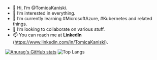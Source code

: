 - 👋 Hi, I’m @TomicaKaniski.
- 👀 I’m interested in everything.
- 🌱 I’m currently learning #MicrosoftAzure, #Kubernetes and related things.
- 💞️ I’m looking to collaborate on various stuff.
- 📫 You can reach me at **LinkedIn** (https://www.linkedin.com/in/TomicaKaniski).

[![Anurag's GitHub stats](https://github-readme-stats.vercel.app/api?username=TomicaKaniski)](https://github.com/anuraghazra/github-readme-stats)
![Top Langs](https://github-readme-stats.vercel.app/api/top-langs/?username=TomicaKaniski&theme=tokyonight)

<!---
TomicaKaniski/TomicaKaniski is a ✨ special ✨ repository because its `README.md` (this file) appears on your GitHub profile.
You can click the Preview link to take a look at your changes.
--->
